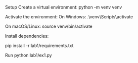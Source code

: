 Setup
Create a virtual environment:
python -m venv venv

Activate the environment:
On Windows:
.\venv\Scripts\activate

On macOS/Linux:
source venv/bin/activate

Install dependencies:

pip install -r lab1/requirements.txt

Run
python lab1/ex1.py

